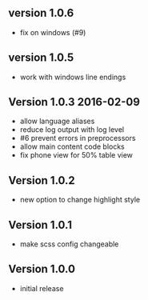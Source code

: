 ## version 1.0.6

- fix on windows (#9)

## version 1.0.5

- work with windows line endings

## Version 1.0.3 **2016-02-09**

- allow language aliases
- reduce log output with log level
- #6 prevent errors in preprocessors
- allow main content code blocks
- fix phone view for 50% table view

## Version 1.0.2

- new option to change highlight style

## Version 1.0.1

- make scss config changeable

## Version 1.0.0

- initial release

